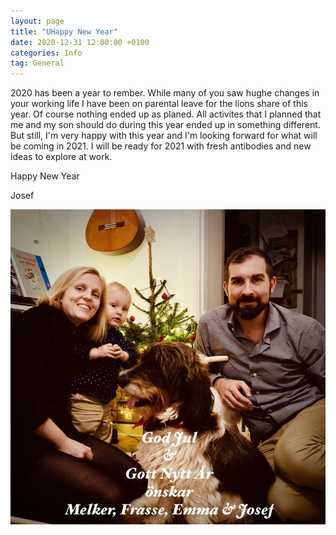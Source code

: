 ```yaml
---
layout: page
title: "UHappy New Year"
date: 2020-12-31 12:00:00 +0100
categories: Info 
tag: General
---
```


2020 has been a year to rember. While many of you saw hughe changes in your working life I have been on parental leave for the lions share of this year. Of course nothing ended up as planed. All activites that I planned that me and my son should do during this year ended up in something different. But still, I'm very happy with this year and I'm looking forward for what will be coming in 2021. I will be ready for 2021 with fresh antibodies and new ideas to explore at work. 

Happy New Year

Josef



![Happy New Year](/assets/images/Happynewyear2020.jpeg) 
